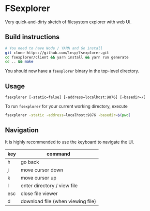 # FSexplorer

Very quick-and-dirty sketch of filesystem explorer with web UI.

## Build instructions

```bash
# You need to have Node / YARN and Go install
git clone https://github.com/lnsp/fsexplorer.git
cd fsexplorer/client && yarn install && yarn run generate
cd .. && make
```

You should now have a `fsexplorer` binary in the top-level directory.

## Usage

```
fsexplorer [-static=false] [-address=localhost:9876] [-basedir=/]
```

To run `fsexplorer` for your current working directory, execute

```bash
fsexplorer -static -address=localhost:9876 -basedir=$(pwd)
```

## Navigation

It is highly recommended to use the keyboard to navigate the UI.

key | command
-|-
h | go back
j | move cursor down
k | move cursor up
l | enter directory / view file
esc | close file viewer
d | download file (when viewing file)
